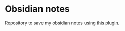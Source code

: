 # Obsidian notes

Repository to save my obsidian notes using [this plugin.](https://publish.obsidian.md/git-doc/Start+here)

